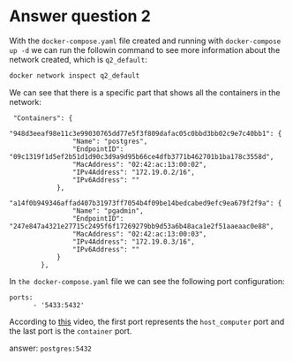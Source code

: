 # Answer question 2

With the `docker-compose.yaml` file created and running with `docker-compose up -d` we can run the followin command to see more information about the network created, which is `q2_default`:

```bash
docker network inspect q2_default
```

We can see that there is a specific part that shows all the containers in the network:
```
 "Containers": {
            "948d3eeaf98e11c3e99030765dd77e5f3f809dafac05c0bbd3bb02c9e7c40bb1": {
                "Name": "postgres",
                "EndpointID": "09c1319f1d5ef2b51d1d90c3d9a9d95b66ce4dfb3771b462701b1ba178c3558d",
                "MacAddress": "02:42:ac:13:00:02",
                "IPv4Address": "172.19.0.2/16",
                "IPv6Address": ""
            },
            "a14f0b949346affad407b31973ff7054b4f09be14bedcabed9efc9ea679f2f9a": {
                "Name": "pgadmin",
                "EndpointID": "247e847a4321e27715c2495f6f17269279bb9d53a6b48aca1e2f51aaeaac0e88",
                "MacAddress": "02:42:ac:13:00:03",
                "IPv4Address": "172.19.0.3/16",
                "IPv6Address": ""
            }
        },
```
In `the docker-compose.yaml` file we can see the following port configuration:
```
ports:
      - '5433:5432'
```
According to [this](https://www.youtube.com/watch?v=tOr4hTsHOzU&list=PL3MmuxUbc_hJed7dXYoJw8DoCuVHhGEQb&index=17]) video, the first port represents the `host_computer` port and the last port is the `container` port.

answer: `postgres:5432`